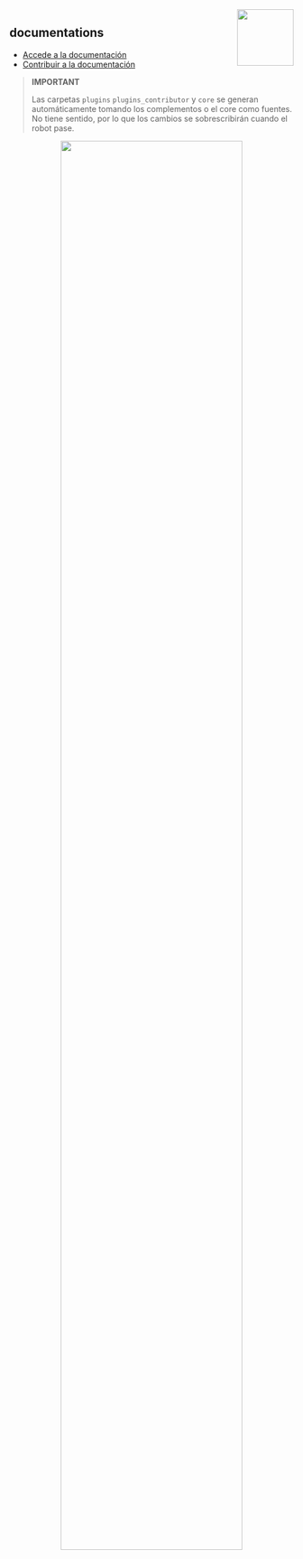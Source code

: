 <img align="right" src="https://www.jeedom.com/site/logo.png" width="100">

## documentations

- [Accede a la documentación](https://doc.jeedom.com)
- [Contribuir a la documentación](https://doc.jeedom.com/en_US/contribute/doc)

>**IMPORTANT**
>
> Las carpetas `plugins` `plugins_contributor` y `core` se generan automáticamente tomando los complementos o el core como fuentes. No tiene sentido, por lo que los cambios se sobrescribirán cuando el robot pase.

<p align="center">
<img src="https://doc.jeedom.com/img/img_home.png" width="80%">
</p>
